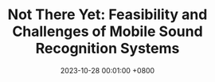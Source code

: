 ---
title:          "Not There Yet: Feasibility and Challenges of Mobile Sound Recognition Systems"
date:           2023-10-28 00:01:00 +0800
selected:       true
pub:            "ASSETS 2023"
pub_last:       ' <span class="badge badge-pill badge-publication badge-success">Best Paper Honorable Mention</span>'
# pub_date:       "2023"
# abstract: >-
#   Photo by Dessy Dimcheva on Unsplash. Please keep the description of your publication as brief as possible. 1~2 sentences is ideal. Otherwise, it will look too noisy. This is a <strong>counterexample</strong> to show how the publication will look like when the abstract is too long.
#   The tangerine is a type of citrus fruit that is orange in color, that is considered either a variety of Citrus reticulata, the mandarin orange, or a closely related species, under the name Citrus tangerina, or yet as a hybrid (Citrus × tangerina) of mandarin orange varieties, with some pomelo contribution.
#   According to the Oxford English Dictionary (OED), the word "tangerine" was originally an adjective meaning "Of or pertaining to, or native of Tangier, a seaport in Morocco, on the Strait of Gibraltar" and "a native of Tangier." The name was first used for fruit coming from Tangier, Morocco, described as a mandarin variety. The OED cites this usage from Addison's The Tatler in 1710 with similar uses from the 1800s. The adjective was applied to the fruit, once known scientifically as "Citrus nobilis var. tangeriana" which grew in the region of Tangiers. This usage appears in the 1800s.

cover:          /assets/images/covers/soundwatch-field.jpeg
authors:
  - Jeremy Zhengqi Huang
  - Hriday Chhabria
  - Dhruv Jain

links:
  Paper: https://dl.acm.org/doi/10.1145/3597638.3608431
---
